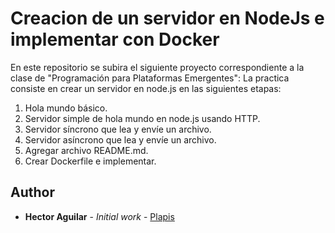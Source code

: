 # Creacion de un servidor en NodeJs e implementar con Docker

En este repositorio se subira el siguiente proyecto correspondiente a la clase de "Programación para Plataformas Emergentes":
La practica consiste en crear un servidor en node.js en las siguientes etapas:

1) Hola mundo básico.
2) Servidor simple de hola mundo en node.js usando HTTP.
3) Servidor síncrono que lea y envíe un archivo.
4) Servidor asíncrono que lea y envíe un archivo.
5) Agregar archivo README.md.
6) Crear Dockerfile e implementar.

## Author

* **Hector Aguilar** - *Initial work* - [Plapis](https://github.com/Plapis)